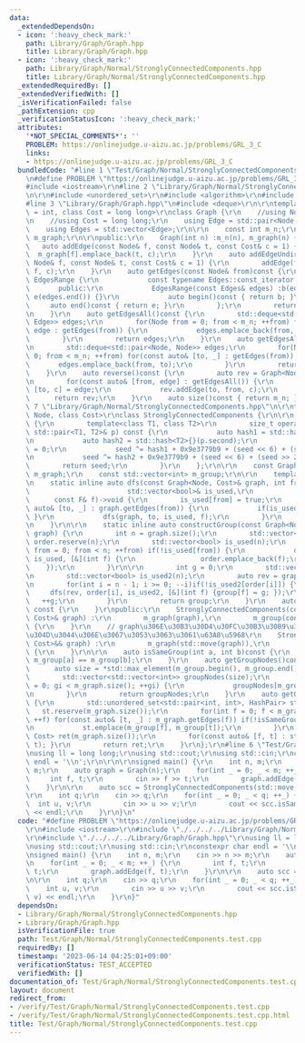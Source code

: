 ```yaml
---
data:
  _extendedDependsOn:
  - icon: ':heavy_check_mark:'
    path: Library/Graph/Graph.hpp
    title: Library/Graph/Graph.hpp
  - icon: ':heavy_check_mark:'
    path: Library/Graph/Normal/StronglyConnectedComponents.hpp
    title: Library/Graph/Normal/StronglyConnectedComponents.hpp
  _extendedRequiredBy: []
  _extendedVerifiedWith: []
  _isVerificationFailed: false
  _pathExtension: cpp
  _verificationStatusIcon: ':heavy_check_mark:'
  attributes:
    '*NOT_SPECIAL_COMMENTS*': ''
    PROBLEM: https://onlinejudge.u-aizu.ac.jp/problems/GRL_3_C
    links:
    - https://onlinejudge.u-aizu.ac.jp/problems/GRL_3_C
  bundledCode: "#line 1 \"Test/Graph/Normal/StronglyConnectedComponents.test.cpp\"\
    \n#define PROBLEM \"https://onlinejudge.u-aizu.ac.jp/problems/GRL_3_C\"\r\n\r\n\
    #include <iostream>\r\n#line 2 \"Library/Graph/Normal/StronglyConnectedComponents.hpp\"\
    \n\r\n#include <unordered_set>\r\n#include <algorithm>\r\n#include <vector>\r\n\
    #line 3 \"Library/Graph/Graph.hpp\"\n#include <deque>\r\n\r\ntemplate<class Node\
    \ = int, class Cost = long long>\r\nclass Graph {\r\n    //using Node = int;\r\
    \n    //using Cost = long long;\r\n    using Edge = std::pair<Node, Cost>;\r\n\
    \    using Edges = std::vector<Edge>;\r\n\r\n    const int m_n;\r\n    std::vector<Edges>\
    \ m_graph;\r\n\r\npublic:\r\n    Graph(int n) :m_n(n), m_graph(n) {}\r\n\r\n \
    \   auto addEdge(const Node& f, const Node& t, const Cost& c = 1) {\r\n      \
    \  m_graph[f].emplace_back(t, c);\r\n    }\r\n    auto addEdgeUndirected(const\
    \ Node& f, const Node& t, const Cost& c = 1) {\r\n        addEdge(f, t, c); addEdge(t,\
    \ f, c);\r\n    }\r\n    auto getEdges(const Node& from)const {\r\n        class\
    \ EdgesRange {\r\n            const typename Edges::const_iterator b, e;\r\n \
    \       public:\r\n            EdgesRange(const Edges& edges) :b(edges.begin()),\
    \ e(edges.end()) {}\r\n            auto begin()const { return b; }\r\n       \
    \     auto end()const { return e; }\r\n        };\r\n        return EdgesRange(m_graph[from]);\r\
    \n    }\r\n    auto getEdgesAll()const {\r\n        std::deque<std::pair<Node,\
    \ Edge>> edges;\r\n        for(Node from = 0; from < m_n; ++from) for(const auto&\
    \ edge : getEdges(from)) {\r\n            edges.emplace_back(from, edge);\r\n\
    \        }\r\n        return edges;\r\n    }\r\n    auto getEdgesAll2()const {\r\
    \n        std::deque<std::pair<Node, Node>> edges;\r\n        for(Node from =\
    \ 0; from < m_n; ++from) for(const auto& [to, _] : getEdges(from)) {\r\n     \
    \       edges.emplace_back(from, to);\r\n        }\r\n        return edges;\r\n\
    \    }\r\n    auto reverse()const {\r\n        auto rev = Graph<Node, Cost>(m_n);\r\
    \n        for(const auto& [from, edge] : getEdgesAll()) {\r\n            auto\
    \ [to, c] = edge;\r\n            rev.addEdge(to, from, c);\r\n        }\r\n  \
    \      return rev;\r\n    }\r\n    auto size()const { return m_n; };\r\n};\n#line\
    \ 7 \"Library/Graph/Normal/StronglyConnectedComponents.hpp\"\n\r\ntemplate<class\
    \ Node, class Cost>\r\nclass StronglyConnectedComponents {\r\n\r\n    struct HashPair\
    \ {\r\n        template<class T1, class T2>\r\n        size_t operator()(const\
    \ std::pair<T1, T2>& p) const {\r\n            auto hash1 = std::hash<T1>{}(p.first);\r\
    \n            auto hash2 = std::hash<T2>{}(p.second);\r\n            size_t seed\
    \ = 0;\r\n            seed ^= hash1 + 0x9e3779b9 + (seed << 6) + (seed >> 2);\r\
    \n            seed ^= hash2 + 0x9e3779b9 + (seed << 6) + (seed >> 2);\r\n    \
    \        return seed;\r\n        }\r\n    };\r\n\r\n    const Graph<Node, Cost>\
    \ m_graph;\r\n    const std::vector<int> m_group;\r\n\r\n    template <class F>\r\
    \n    static inline auto dfs(const Graph<Node, Cost>& graph, int from,\r\n   \
    \                        std::vector<bool>& is_used,\r\n                     \
    \      const F& f)->void {\r\n        is_used[from] = true;\r\n        for(const\
    \ auto& [to, _] : graph.getEdges(from)) {\r\n            if(is_used[to]) { continue;\
    \ }\r\n            dfs(graph, to, is_used, f);\r\n        }\r\n        f(from);\r\
    \n    }\r\n\r\n    static inline auto constructGroup(const Graph<Node, Cost>&\
    \ graph) {\r\n        int n = graph.size();\r\n        std::vector<int> order;\
    \ order.reserve(n);\r\n        std::vector<bool> is_used(n);\r\n        for(int\
    \ from = 0; from < n; ++from) if(!is_used[from]) {\r\n            dfs(graph, from,\
    \ is_used, [&](int f) {\r\n                order.emplace_back(f);\r\n        \
    \    });\r\n        }\r\n\r\n        int g = 0;\r\n        std::vector<int> group(n);\r\
    \n        std::vector<bool> is_used2(n);\r\n        auto rev = graph.reverse();\r\
    \n        for(int i = n - 1; i >= 0; --i)if(!is_used2[order[i]]) {\r\n       \
    \     dfs(rev, order[i], is_used2, [&](int f) {group[f] = g; });\r\n         \
    \   ++g;\r\n        }\r\n        return group;\r\n    }\r\n    auto constructGroupNodes()\
    \ const {\r\n    }\r\npublic:\r\n    StronglyConnectedComponents(const Graph<Node,\
    \ Cost>& graph) :\r\n        m_graph(graph),\r\n        m_group(constructGroup(m_graph))\
    \ {\r\n    }\r\n    // graph\u306E\u30B3\u30D4\u30FC\u30B3\u30B9\u30C8\u304C\u5927\
    \u304D\u3044\u306E\u3067\u3053\u3063\u3061\u63A8\u5968\r\n    StronglyConnectedComponents(Graph<Node,\
    \ Cost>&& graph) :\r\n        m_graph(std::move(graph)),\r\n        m_group(constructGroup(m_graph))\
    \ {\r\n    }\r\n\r\n    auto isSameGroup(int a, int b)const {\r\n        return\
    \ m_group[a] == m_group[b];\r\n    }\r\n    auto getGroupNodes()const {\r\n  \
    \      auto size = *std::max_element(m_group.begin(), m_group.end()) + 1;\r\n\
    \        std::vector<std::vector<int>> groupNodes(size);\r\n        for(int gi\
    \ = 0; gi < m_graph.size(); ++gi) {\r\n            groupNodes[m_group[gi]].emplace_back(gi);\r\
    \n        }\r\n        return groupNodes;\r\n    }\r\n    auto getGroupGraph()const\
    \ {\r\n        std::unordered_set<std::pair<int, int>, HashPair> st;\r\n     \
    \   st.reserve(m_graph.size());\r\n        for(int f = 0; f < m_graph.size();\
    \ ++f) for(const auto& [t, _] : m_graph.getEdges(f)) if(!isSameGroup(f, t)) {\r\
    \n            st.emplace(m_group[f], m_group[t]);\r\n        }\r\n        Graph<Node,\
    \ Cost> ret(m_graph.size());\r\n        for(const auto& [f, t] : st) { ret.addEdge(f,\
    \ t); }\r\n        return ret;\r\n    }\r\n};\r\n#line 6 \"Test/Graph/Normal/StronglyConnectedComponents.test.cpp\"\
    \nusing ll = long long;\r\nusing std::cout;\r\nusing std::cin;\r\nconstexpr char\
    \ endl = '\\n';\r\n\r\n\r\nsigned main() {\r\n    int n, m;\r\n    cin >> n >>\
    \ m;\r\n    auto graph = Graph(n);\r\n    for(int _ = 0; _ < m; ++_) {\r\n   \
    \     int f, t;\r\n        cin >> f >> t;\r\n        graph.addEdge(f, t);\r\n\
    \    }\r\n\r\n    auto scc = StronglyConnectedComponents(std::move(graph));\r\n\
    \r\n    int q;\r\n    cin >> q;\r\n    for(int _ = 0; _ < q; ++_) {\r\n      \
    \  int u, v;\r\n        cin >> u >> v;\r\n        cout << scc.isSameGroup(u, v)\
    \ << endl;\r\n    }\r\n}\n"
  code: "#define PROBLEM \"https://onlinejudge.u-aizu.ac.jp/problems/GRL_3_C\"\r\n\
    \r\n#include <iostream>\r\n#include \"./../../../Library/Graph/Normal/StronglyConnectedComponents.hpp\"\
    \r\n#include \"./../../../Library/Graph/Graph.hpp\"\r\nusing ll = long long;\r\
    \nusing std::cout;\r\nusing std::cin;\r\nconstexpr char endl = '\\n';\r\n\r\n\r\
    \nsigned main() {\r\n    int n, m;\r\n    cin >> n >> m;\r\n    auto graph = Graph(n);\r\
    \n    for(int _ = 0; _ < m; ++_) {\r\n        int f, t;\r\n        cin >> f >>\
    \ t;\r\n        graph.addEdge(f, t);\r\n    }\r\n\r\n    auto scc = StronglyConnectedComponents(std::move(graph));\r\
    \n\r\n    int q;\r\n    cin >> q;\r\n    for(int _ = 0; _ < q; ++_) {\r\n    \
    \    int u, v;\r\n        cin >> u >> v;\r\n        cout << scc.isSameGroup(u,\
    \ v) << endl;\r\n    }\r\n}"
  dependsOn:
  - Library/Graph/Normal/StronglyConnectedComponents.hpp
  - Library/Graph/Graph.hpp
  isVerificationFile: true
  path: Test/Graph/Normal/StronglyConnectedComponents.test.cpp
  requiredBy: []
  timestamp: '2023-06-14 04:25:01+09:00'
  verificationStatus: TEST_ACCEPTED
  verifiedWith: []
documentation_of: Test/Graph/Normal/StronglyConnectedComponents.test.cpp
layout: document
redirect_from:
- /verify/Test/Graph/Normal/StronglyConnectedComponents.test.cpp
- /verify/Test/Graph/Normal/StronglyConnectedComponents.test.cpp.html
title: Test/Graph/Normal/StronglyConnectedComponents.test.cpp
---
```


